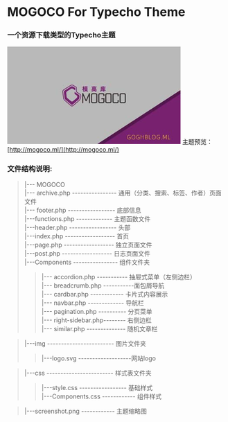 # MOGOCO For Typecho Theme
### 一个资源下载类型的Typecho主题
![Alt text](screenshot.png)
主题预览：[http://mogoco.ml/](http://mogoco.ml/)
### 文件结构说明:
> |--- MOGOCO  
> |--- archive.php ---------------- 通用（分类、搜索、标签、作者）页面文件  
> |--- footer.php ----------------- 底部信息  
> |---functions.php ------------- 主题函数文件  
> |---header.php ----------------- 头部  
> |---index.php ------------------ 首页  
> |---page.php ------------------ 独立页面文件  
> |---post.php ------------------ 日志页面文件  
> |---Components ---------------- 组件文件夹  
>> |--- accordion.php ----------- 抽屉式菜单（左侧边栏）  
>> |--- breadcrumb.php -----------面包屑导航  
>> |--- cardbar.php  ------------ 卡片式内容展示  
>> |--- navbar.php  ------------- 导航栏   
>> |--- pagination.php ---------- 分页菜单  
>> |--- right-sidebar.php-------- 右侧边栏  
>> |--- similar.php -------------- 随机文章栏  
 
> |---img ------------------------ 图片文件夹  
>> |---logo.svg -------------------网站logo  

> |---css ------------------------ 样式表文件夹  
>> |---style.css ----------------- 基础样式  
>> |---Components.css ------------ 组件样式  

> |---screenshot.png ------------ 主题缩略图  

